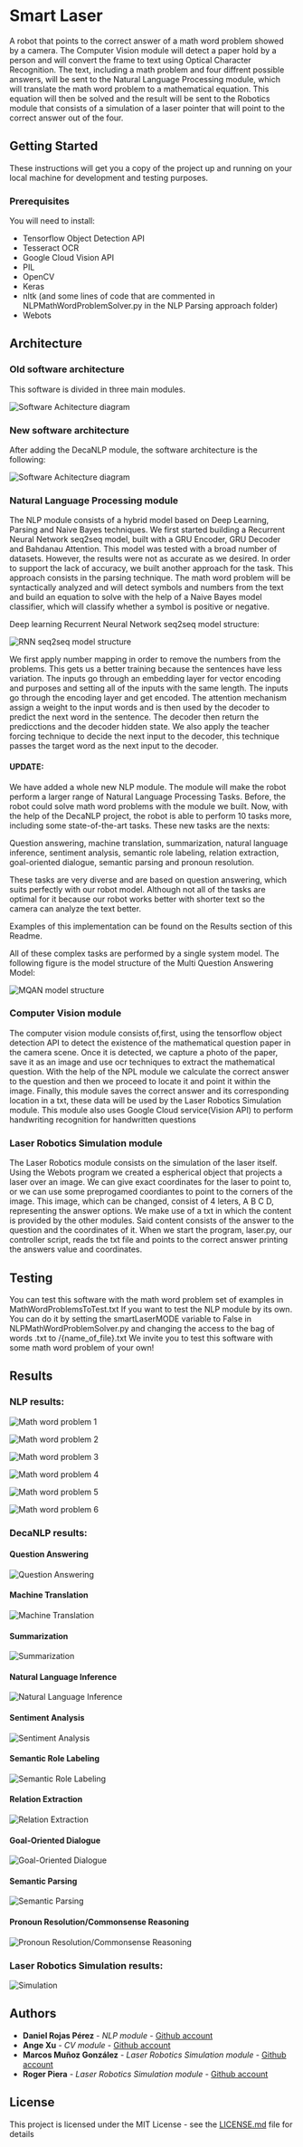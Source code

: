 # Smart Laser
A robot that points to the correct answer of a math word problem showed by a camera. The Computer Vision module will detect a paper hold by a person and will convert the frame to text using Optical Character Recognition. The text, including a math problem and four diffrent possible answers, will be sent to the Natural Language Processing module, which will translate the math word problem to a mathematical equation. This equation will then be solved and the result will be sent to the Robotics module that consists of a simulation of a laser pointer that will point to the correct answer out of the four.

## Getting Started

These instructions will get you a copy of the project up and running on your local machine for development and testing purposes.

### Prerequisites

You will need to install:
- Tensorflow Object Detection API
- Tesseract OCR
- Google Cloud Vision API
- PIL
- OpenCV
- Keras
- nltk (and some lines of code that are commented in NLPMathWordProblemSolver.py in the NLP Parsing approach folder)
- Webots

## Architecture

### Old software architecture
This software is divided in three main modules.

![Software Achitecture diagram](smartlaserSoftwareArchitecture.jpeg)

### New software architecture
After adding the DecaNLP module, the software architecture is the following:

![Software Achitecture diagram](smartlaserNewSoftwareArchitecture.png)

### Natural Language Processing module

The NLP module consists of a hybrid model based on Deep Learning, Parsing and Naive Bayes techniques. We first started building a Recurrent Neural Network seq2seq model, built with a GRU Encoder, GRU Decoder and Bahdanau Attention. This model was tested with a broad number of datasets. However, the results were not as accurate as we desired. In order to support the lack of accuracy, we built another approach for the task. This approach consists in the parsing technique. The math word problem will be syntactically analyzed and will detect symbols and numbers from the text and build an equation to solve with the help of a Naive Bayes model classifier, which will classify whether a symbol is positive or negative.

Deep learning Recurrent Neural Network seq2seq model structure:

![RNN seq2seq model structure](seq2seq_modelImage.png)

We first apply number mapping in order to remove the numbers from the problems. This gets us a better training because the sentences have less variation. The inputs go through an embedding layer for vector encoding and purposes and setting all of the inputs with the same length. The inputs go through the encoding layer and get encoded. The attention mechanism assign a weight to the input words and is then used by the decoder to predict the next word in the sentence. The decoder then return the predicctions and the decoder hidden state. We also apply the teacher forcing technique to decide the next input to the decoder, this technique passes the target word as the next input to the decoder.

#### UPDATE:
We have added a whole new NLP module. The module will make the robot perform a larger range of Natural Language Processing Tasks. Before, the robot could solve math word problems with the module we built. Now, with the help of the DecaNLP project, the robot is able to perform 10 tasks more, including some state-of-the-art tasks. These new tasks are the nexts:

Question answering, machine translation, summarization, natural language inference, sentiment analysis, semantic role labeling, relation extraction, goal-oriented dialogue, semantic parsing and pronoun resolution.

These tasks are very diverse and are based on question answering, which suits perfectly with our robot model. Although not all of the tasks are optimal for it because our robot works better with shorter text so the camera can analyze the text better.

Examples of this implementation can be found on the Results section of this Readme.

All of these complex tasks are performed by a single system model. The following figure is the model structure of the Multi Question Answering Model:

![MQAN model structure](dnlpMQAN.PNG)




### Computer Vision module
The computer vision module consists of,first, using the tensorflow object detection API to detect the existence of the mathematical question paper in the camera scene. Once it is detected, we capture a photo of the paper, save it as an image and use ocr techniques to extract the mathematical question. With the help of the NPL module we calculate the correct answer to the question and then we proceed to locate it and point it within the image. Finally, this module saves the correct answer and its corresponding location in a txt, these data will be used by the Laser Robotics Simulation module.
This module also uses Google Cloud service(Vision API) to perform handwriting recognition for handwritten questions

### Laser Robotics Simulation module

The Laser Robotics module consists on the simulation of the laser itself.
Using the Webots program we created a espherical object that projects a laser over an image. 
We can give exact coordinates for the laser to point to, or we can use some preprogamed coordiantes to point to the corners of the image. 
This image, which can be changed, consist of 4 leters, A B C D, representing the answer options.
We make use of a txt in which the content is provided by the other modules. Said content consists of the answer to the question and the coordinates of it.
When we start the program, laser.py, our controller script, reads the txt file and points to the correct answer printing the answers value and coordinates.

## Testing

You can test this software with the math word problem set of examples in MathWordProblemsToTest.txt
If you want to test the NLP module by its own. You can do it by setting the smartLaserMODE variable to False in NLPMathWordProblemSolver.py and changing the access to the bag of words .txt to /{name_of_file}.txt
We invite you to test this software with some math word problem of your own!


## Results

### NLP results:

![Math word problem 1](examplesTested/problem1.png)

![Math word problem 2](examplesTested/problem2.png)

![Math word problem 3](examplesTested/problem3.png)

![Math word problem 4](examplesTested/problem4.png)

![Math word problem 5](examplesTested/problem5.png)

![Math word problem 6](examplesTested/problem6.png)

### DecaNLP results:

#### Question Answering
![Question Answering](examplesTested/dnlp1.PNG)

#### Machine Translation
![Machine Translation](examplesTested/dnlp2.PNG)

#### Summarization
![Summarization](examplesTested/dnlp3.PNG)

#### Natural Language Inference
![Natural Language Inference](examplesTested/dnlp4.PNG)

#### Sentiment Analysis
![Sentiment Analysis](examplesTested/dnlp5.PNG)

#### Semantic Role Labeling
![Semantic Role Labeling](examplesTested/dnlp6.PNG)

#### Relation Extraction
![Relation Extraction](examplesTested/dnlp7.PNG)

#### Goal-Oriented Dialogue
![Goal-Oriented Dialogue](examplesTested/dnlp8.PNG)

#### Semantic Parsing
![Semantic Parsing](examplesTested/dnlp9.PNG)

#### Pronoun Resolution/Commonsense Reasoning
![Pronoun Resolution/Commonsense Reasoning](examplesTested/dnlp10.PNG)

### Laser Robotics Simulation results:

![Simulation](examplesTested/simulation.JPG)


## Authors

* **Daniel Rojas Pérez** - *NLP module* - [Github account](https://github.com/danielrojasperez)
* **Ange Xu** - *CV module* - [Github account](https://github.com/xangeeee)
* **Marcos Muñoz González** - *Laser Robotics Simulation module* - [Github account](https://github.com/marcosmgz95)
* **Roger Piera** - *Laser Robotics Simulation module* - [Github account](https://github.com/RogerPiera)

## License

This project is licensed under the MIT License - see the [LICENSE.md](LICENSE.md) file for details


